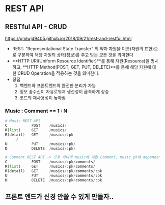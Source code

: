 # REST API

## RESTful API - CRUD

https://gmlwjd9405.github.io/2018/09/21/rest-and-restful.html

- REST: “Representational State Transfer” 의 약자
  자원을 이름(자원의 표현)으로 구분하여 해당 자원의 상태(정보)를 주고 받는 모든 것을 의미한다
- **HTTP URI(Uniform Resource Identifier)**를 통해 자원(Resource)을 명시하고, **HTTP Method(POST, GET, PUT, DELETE)**를 통해 해당 자원에 대한 CRUD Operation을 적용하는 것을 의미한다.
- 장점
  1. 백엔드와 프론트엔드의 완전한 분리가 가능
  2. 정보 송수신이 자유로워져 생산성이 급격하게 상승
  3. 코드의 재사용성이 높아짐 



### Music : Comment == 1 : N

```python
# Music REST API
C			POST	/musics/
R(list)		GET		/musics/
R(detail)	GET		/musics/:pk
     /
U			PUT		/musics/:pk/
D			DELETE	/musics/:pk/

# Comment REST API -> 모두 하나의 music에 대한 Comment, music_pk에 dependant
C			POST	/musics/:pk/comments/
R(list)		GET		/musics/:pk/comments/
R(detail)	GET		/musics/:pk/comments/:pk
U			PUT		/musics/:pk/comments/:pk
D			DELETE	/musics/:pk/comments/:pk
```


## 프론트 엔드가 신경 안쓸 수 있게 만들자..